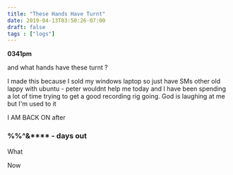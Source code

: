 ```yaml
---
title: "These Hands Have Turnt"
date: 2019-04-13T03:50:26-07:00
draft: false
tags : ["logs"]
---
```


**0341pm**

and what hands have these turnt ?

I made this because I sold my windows laptop so just have SMs other old lappy with ubuntu - peter wouldnt help me today and I have been spending a lot of time trying to get a good recording rig going. God is laughing at me but I'm used to it


I AM BACK ON after


<h3>%%^&**** - days out </h3>


What



Now

